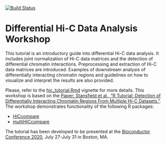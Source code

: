 [![Build Status](https://travis-ci.org/dozmorovlab/HiCcompareWorkshop.svg?branch=master)](https://travis-ci.com/github/dozmorovlab/HiCcompareWorkshop/builds)

# Differential Hi-C Data Analysis Workshop

This tutorial is an introductory guide into differential Hi-C data analysis. It includes joint normalization of Hi-C data matrices and the detection of differential chromatin interactions. Preprocessing and extraction of Hi-C data matrices are introduced. Examples of downstream analysis of differentially interacting chromatin regions and guidelines on how to visualize and interpret the results are also provided.

Please, refer to the [hic_tutorial.Rmd](vignettes/hic_tutorial.Rmd) vignette for more details. This workshop is based on the [Paper: Stansfield et al., “R Tutorial: Detection of Differentially Interacting Chromatin Regions From Multiple Hi-C Datasets.”](https://currentprotocols.onlinelibrary.wiley.com/doi/abs/10.1002/cpbi.76). The workshop demonstrates functionality of the following R packages:

* [HiCcompare](https://www.bioconductor.org/packages/HiCcompare)
* [multiHiCcompare](https://bioconductor.org/packages/multiHiCcompare)

The tutorial has been developed to be presented at the [Bioconductor Conference 2020](https://bioc2020.bioconductor.org/), July 27-July 31 in Boston, MA.
